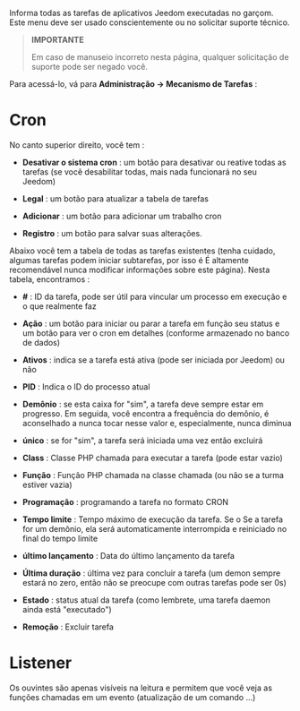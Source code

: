 Informa todas as tarefas de aplicativos Jeedom executadas no
garçom. Este menu deve ser usado conscientemente ou no
solicitar suporte técnico.

> **IMPORTANTE**
>
> Em caso de manuseio incorreto nesta página, qualquer solicitação de
> suporte pode ser negado você.

Para acessá-lo, vá para **Administração → Mecanismo de Tarefas**
:

# Cron

No canto superior direito, você tem :

-   **Desativar o sistema cron** : um botão para desativar ou
    reative todas as tarefas (se você desabilitar todas, mais
    nada funcionará no seu Jeedom)

-   **Legal** : um botão para atualizar a tabela de tarefas

-   **Adicionar** : um botão para adicionar um trabalho cron

-   **Registro** : um botão para salvar suas alterações.

Abaixo você tem a tabela de todas as tarefas existentes
(tenha cuidado, algumas tarefas podem iniciar subtarefas, por isso é
É altamente recomendável nunca modificar informações sobre este
página). Nesta tabela, encontramos :

-   **\#** : ID da tarefa, pode ser útil para vincular um
    processo em execução e o que realmente faz

-   **Ação** : um botão para iniciar ou parar a tarefa em função
    seu status e um botão para ver o cron em detalhes (conforme armazenado no banco de dados)

-   **Ativos** : indica se a tarefa está ativa (pode ser iniciada
    por Jeedom) ou não

-   **PID** : Indica o ID do processo atual

-   **Demônio** : se esta caixa for "sim", a tarefa deve sempre
    estar em progresso. Em seguida, você encontra a frequência do demônio, é
    aconselhado a nunca tocar nesse valor e, especialmente, nunca
    diminua

-   **único** : se for "sim", a tarefa será iniciada uma vez
    então excluirá

-   **Class** : Classe PHP chamada para executar a tarefa (pode
    estar vazio)

-   **Função** : Função PHP chamada na classe chamada (ou não
    se a turma estiver vazia)

-   **Programação** : programando a tarefa no formato CRON

-   **Tempo limite** : Tempo máximo de execução da tarefa. Se o
    Se a tarefa for um demônio, ela será automaticamente interrompida e
    reiniciado no final do tempo limite

-   **último lançamento** : Data do último lançamento da tarefa

-   **Última duração** : última vez para concluir a tarefa (um
    demon sempre estará no zero, então não se preocupe com outras tarefas
    pode ser 0s)

-   **Estado** : status atual da tarefa (como lembrete, uma tarefa daemon
    ainda está "executado")

-   **Remoção** : Excluir tarefa


# Listener

Os ouvintes são apenas visíveis na leitura e permitem que você veja as funções chamadas em um evento (atualização de um comando ...)
